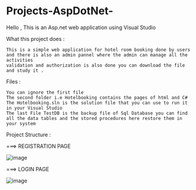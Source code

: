 # Projects-AspDotNet-

Hello ,
This is an Asp.net web application using Visual Studio

What this project does :
        
 	This is a simple web application for hotel room booking done by users and there is also an admin pannel where the admin can manage all the activities
 	validation and authorization is also done you can download the file and study it .
			
Files :

	You can ignore the first file
	The second folder i.e Hotelbooking contains the pages of html and C# 
	The Hotelbooking.sln is the solution file that you can use to run it in your Visual Studio
	The last File TestDB is the backup file of Sql Database you can find all the data tables and the stored procedures here restore them in your system


Project Structure :

===>  REGISTRATION PAGE

![image](https://user-images.githubusercontent.com/68065598/199722866-8aed0f82-ff9d-4fe3-a8a0-e3e4b1b60851.png)

      
===> LOGIN PAGE

![image](https://user-images.githubusercontent.com/68065598/199723204-13eb55a2-edd7-4612-98eb-fc208a14c249.png)





